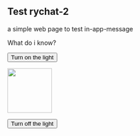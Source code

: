 <!DOCTYPE html>
<html>

 <head>
        
 <script type="text/javascript">

 	 !function(){
         	function t()
         	{
         		var t=document.createElement("script");
         		t.type="text/javascript",t.async=!0,
         		localStorage.getItem("rayToken")?t.src="https://app.raychat.io/scripts/js/"+o+"?rid="+localStorage.getItem("rayToken")+"&href="+window.location.href:t.src="https://app.raychat.io/scripts/js/"+o+"?href="+window.location.href;
         		var e=document.getElementsByTagName("script")[0];
         		e.parentNode.insertBefore(t,e)}var e=document,a=window,o="7f49f12c-94e7-4fea-9328-a81e16f44458";"complete"==e.readyState?t():a.attachEvent?a.attachEvent("onload",t):a.addEventListener("load",t,!1)}();


 </script>
</head> 

<body>

<h2>Test rychat-2</h2>

<p>a simple web page to test in-app-message </p>

<p>What do i know?</p>

<button onclick="document.getElementById('myImage').src='https://www.google.com/images/srpr/logo4w.png'">Turn on the light</button>

<img id="myImage" src="https://www.google.com/images/srpr/logo4w.png" style="width:100px">

<button onclick="document.getElementById('myImage').src='https://www.google.com/images/srpr/logo4w.png'">Turn off the light</button>


<script>
   
</script>

	
   <!-- Pushe.init("5ej158r7z9r8278e");
    Pushe.subscribe();
-->

</body>
</html>

